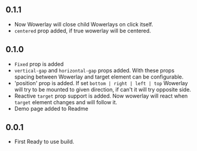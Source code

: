 ## 0.1.1

- Now Wowerlay will close child Wowerlays on click itself.
- `centered` prop added, if true wowerlay will be centered.

## 0.1.0

- `Fixed` prop is added
- `vertical-gap` and `horizontal-gap` props added. With these props spacing between Wowerlay and target element can be configurable.
- 'position' prop is added. If set `bottom | right | left | top` Wowerlay will try to be mounted to given direction, if can't it will try opposite side.
- Reactive `target` prop support is added. Now wowerlay will react when `target` element changes and will follow it.
- Demo page added to Readme

## 0.0.1

- First Ready to use build.

